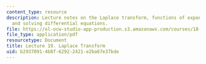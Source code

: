 ```yaml
---
content_type: resource
description: Lecture notes on the Laplace transform, functions of exponential type,
  and solving differential equations.
file: https://ol-ocw-studio-app-production.s3.amazonaws.com/courses/18-034-honors-differential-equations-spring-2009/b29370914b8f62922421e2ba67e37bde_MIT18_034s09_lec19.pdf
file_type: application/pdf
resourcetype: Document
title: Lecture 19. Laplace Transform
uid: b2937091-4b8f-6292-2421-e2ba67e37bde
---
```

